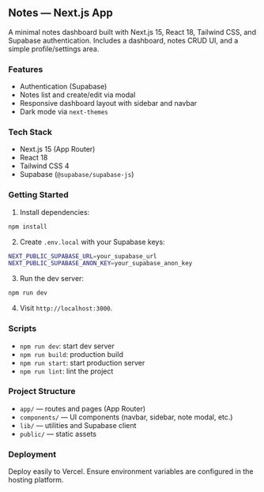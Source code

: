 ## Notes — Next.js App

A minimal notes dashboard built with Next.js 15, React 18, Tailwind CSS, and Supabase authentication. Includes a dashboard, notes CRUD UI, and a simple profile/settings area.

### Features

- Authentication (Supabase)
- Notes list and create/edit via modal
- Responsive dashboard layout with sidebar and navbar
- Dark mode via `next-themes`

### Tech Stack

- Next.js 15 (App Router)
- React 18
- Tailwind CSS 4
- Supabase (`@supabase/supabase-js`)

### Getting Started

1. Install dependencies:

```bash
npm install
```

2. Create `.env.local` with your Supabase keys:

```bash
NEXT_PUBLIC_SUPABASE_URL=your_supabase_url
NEXT_PUBLIC_SUPABASE_ANON_KEY=your_supabase_anon_key
```

3. Run the dev server:

```bash
npm run dev
```

4. Visit `http://localhost:3000`.

### Scripts

- `npm run dev`: start dev server
- `npm run build`: production build
- `npm run start`: start production server
- `npm run lint`: lint the project

### Project Structure

- `app/` — routes and pages (App Router)
- `components/` — UI components (navbar, sidebar, note modal, etc.)
- `lib/` — utilities and Supabase client
- `public/` — static assets

### Deployment

Deploy easily to Vercel. Ensure environment variables are configured in the hosting platform.
